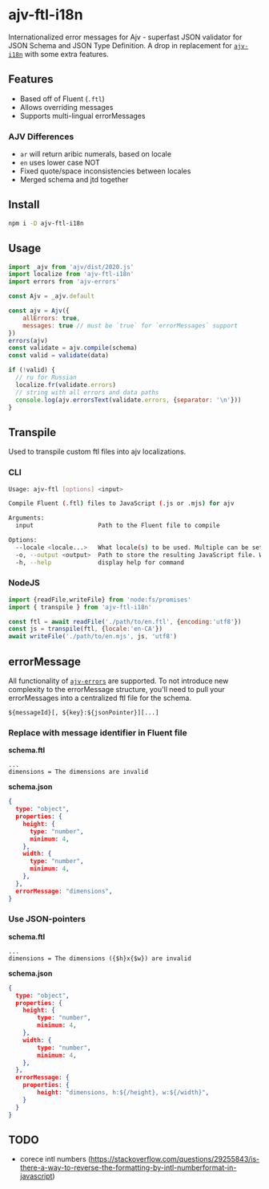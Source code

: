 # ajv-ftl-i18n
Internationalized error messages for Ajv - superfast JSON validator for JSON Schema and JSON Type Definition.
A drop in replacement for [`ajv-i18n`](https://ajv.js.org/packages/ajv-i18n.html) with some extra features.

## Features
- Based off of Fluent (`.ftl`)
- Allows overriding messages
- Supports multi-lingual errorMessages

### AJV Differences
- `ar` will return aribic numerals, based on locale
- `en` uses lower case NOT
- Fixed quote/space inconsistencies between locales
- Merged schema and jtd together

## Install
```bash
npm i -D ajv-ftl-i18n
```

## Usage
```javascript
import _ajv from 'ajv/dist/2020.js'
import localize from 'ajv-ftl-i18n'
import errors from 'ajv-errors'

const Ajv = _ajv.default

const ajv = Ajv({
	allErrors: true, 
	messages: true // must be `true` for `errorMessages` support
})
errors(ajv)
const validate = ajv.compile(schema)
const valid = validate(data)

if (!valid) {
  // ru for Russian
  localize.fr(validate.errors)
  // string with all errors and data paths
  console.log(ajv.errorsText(validate.errors, {separator: '\n'}))
}
```

## Transpile
Used to transpile custom ftl files into ajv localizations.

### CLI
```bash
Usage: ajv-ftl [options] <input>

Compile Fluent (.ftl) files to JavaScript (.js or .mjs) for ajv

Arguments:
  input                  Path to the Fluent file to compile

Options:
  --locale <locale...>   What locale(s) to be used. Multiple can be set to allow for fallback. i.e. en-CA
  -o, --output <output>  Path to store the resulting JavaScript file. Will be in ESM.
  -h, --help             display help for command
 ```

### NodeJS 

```javascript
import {readFile,writeFile} from 'node:fs/promises'
import { transpile } from 'ajv-ftl-i18n'

const ftl = await readFile('./path/to/en.ftl', {encoding:'utf8'})
const js = transpile(ftl, {locale:'en-CA'})
await writeFile('./path/to/en.mjs', js, 'utf8')
```

## errorMessage
All functionality of [`ajv-errors`](https://ajv.js.org/packages/ajv-errors.html) are supported. To not introduce new complexity to the errorMessage structure, you'll need to pull your errorMessages into a centralized ftl file for the schema.

```
${messageId}[, ${key}:${jsonPointer}][...]
```

### Replace with message identifier in Fluent file

**schema.ftl**
```ftl
...
dimensions = The dimensions are invalid
```

**schema.json**
```json
{
  type: "object",
  properties: {
	height: {
	  type: "number",
	  minimum: 4,
	},
	width: {
	  type: "number",
	  minimum: 4,
	},
  },
  errorMessage: "dimensions",
}
```

### Use JSON-pointers

**schema.ftl**
```ftl
...
dimensions = The dimensions ({$h}x{$w}) are invalid
```

**schema.json**
```json
{
  type: "object",
  properties: {
  	height: {
		type: "number",
		minimum: 4,
  	},
  	width: {
		type: "number",
		minimum: 4,
  	},
  },
  errorMessage: {
  	properties: {
		height: "dimensions, h:${/height}, w:${/width}",
  	}
  }
}
```

## TODO
- corece intl numbers (https://stackoverflow.com/questions/29255843/is-there-a-way-to-reverse-the-formatting-by-intl-numberformat-in-javascript)